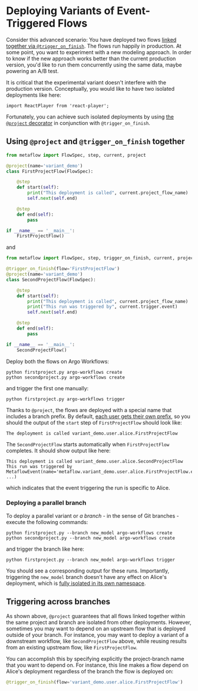 # Deploying Variants of Event-Triggered Flows

Consider this advanced scenario: You have deployed two flows [linked together via `@trigger_on_finish`](/production/event-triggering/flow-events#passing-data-across-flows).
The flows run happily in production. At some point, you want to experiment with a new modeling approach. In order to know if the new approach works better than the
current production version, you'd like to run them concurrently using the same data, maybe powering an A/B test.

It is critical that the experimental variant doesn't interfere with the production version. Conceptually, you would like to have two isolated deployments like here:

```mdx-code-block
import ReactPlayer from 'react-player';
```

<ReactPlayer playing controls muted loop url='/assets/et-variants.mp4' width='100%' height='100%'/>

Fortunately, you can achieve such isolated deployments by using [the `@project` decorator](/production/coordinating-larger-metaflow-projects) in conjunction with `@trigger_on_finish`.

## Using `@project` and `@trigger_on_finish` together

```python
from metaflow import FlowSpec, step, current, project

@project(name='variant_demo')
class FirstProjectFlow(FlowSpec):

    @step
    def start(self):
        print("This deployment is called", current.project_flow_name)
        self.next(self.end)

    @step
    def end(self):
        pass

if __name__ == '__main__':
    FirstProjectFlow()
```

and 

```python
from metaflow import FlowSpec, step, trigger_on_finish, current, project

@trigger_on_finish(flow='FirstProjectFlow')
@project(name='variant_demo')
class SecondProjectFlow(FlowSpec):

    @step
    def start(self):
        print("This deployment is called", current.project_flow_name)
        print("This run was triggered by", current.trigger.event)
        self.next(self.end)

    @step
    def end(self):
        pass

if __name__ == '__main__':
    SecondProjectFlow()
```

Deploy both the flows on Argo Workflows:
```
python firstproject.py argo-workflows create
python secondproject.py argo-workflows create
```

and trigger the first one manually:

```
python firstproject.py argo-workflows trigger
```

Thanks to `@project`, the flows are deployed with a special name that includes a branch prefix. By default, [each user gets their own prefix](/production/coordinating-larger-metaflow-projects#single-flow-multiple-developers), so you should the output of the `start` step of `FirstProjectFlow` should look like:
```
The deployment is called variant_demo.user.alice.FirstProjectFlow
```
The `SecondProjectFlow` starts automatically when `FirstProjectFlow` completes. It should show output like here:
```
This deployment is called variant_demo.user.alice.SecondProjectFlow
This run was triggered by
MetaflowEvent(name='metaflow.variant_demo.user.alice.FirstProjectFlow.end', ...)
```
which indicates that the event triggering the run is specific to Alice.

### Deploying a parallel branch

To deploy a parallel variant or *a branch* - in the sense of Git branches - execute the following commands:
```
python firstproject.py --branch new_model argo-workflows create
python secondproject.py --branch new_model argo-workflows create
```
and trigger the branch like here:
```
python firstproject.py --branch new_model argo-workflows trigger
```
You should see a corresponding output for these runs. Importantly, triggering the `new_model` branch doesn't have any effect on Alice's deployment, which is
[fully isolated in its own namespace](/scaling/tagging).

## Triggering across branches

As shown above, `@project` guarantees that all flows linked together within the same project and branch are isolated from other deployments. However, sometimes you may want
to depend on an upstream flow that is deployed outside of your branch. For instance, you may want to deploy a variant of a downstream workflow, like `SecondProjectFlow` above,
while reusing results from an existing upstream flow, like `FirstProjectFlow`.

You can accomplish this by specifying explicitly the project-branch name that you want to depend on. For instance, this line makes a flow depend on Alice's deployment regardless
of the branch the flow is deployed on:
```python
@trigger_on_finish(flow='variant_demo.user.alice.FirstProjectFlow')
```
